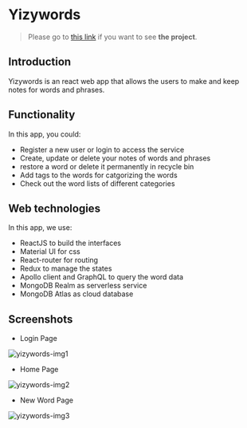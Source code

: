# Yizywords
 
 >Please go to [this link](klwaamzhang.github.io/yizywords) if you want to see __the project__.
 
 ## Introduction
 Yizywords is an react web app that allows the users to make and keep notes for words and phrases.

 ## Functionality
 In this app, you could:
* Register a new user or login to access the service
* Create, update or delete your notes of words and phrases
* restore a word or delete it permanently in recycle bin
* Add tags to the words for catgorizing the words
* Check out the word lists of different categories


## Web technologies
 In this app, we use:
 * ReactJS to build the interfaces
 * Material UI for css
 * React-router for routing
 * Redux to manage the states
 * Apollo client and GraphQL to query the word data
 * MongoDB Realm as serverless service
 * MongoDB Atlas as cloud database
 
 ## Screenshots
 
 * Login Page
 
 ![yizywords-img1](https://user-images.githubusercontent.com/36008792/90681938-342fa000-e232-11ea-9bac-79a74fb3ae5c.PNG)
 
 * Home Page
 
 ![yizywords-img2](https://user-images.githubusercontent.com/36008792/90682069-6e00a680-e232-11ea-8795-04697615cf88.PNG)
 
 * New Word Page
 
 ![yizywords-img3](https://user-images.githubusercontent.com/36008792/90682193-9a1c2780-e232-11ea-8dbd-80472b3d41d0.PNG)

